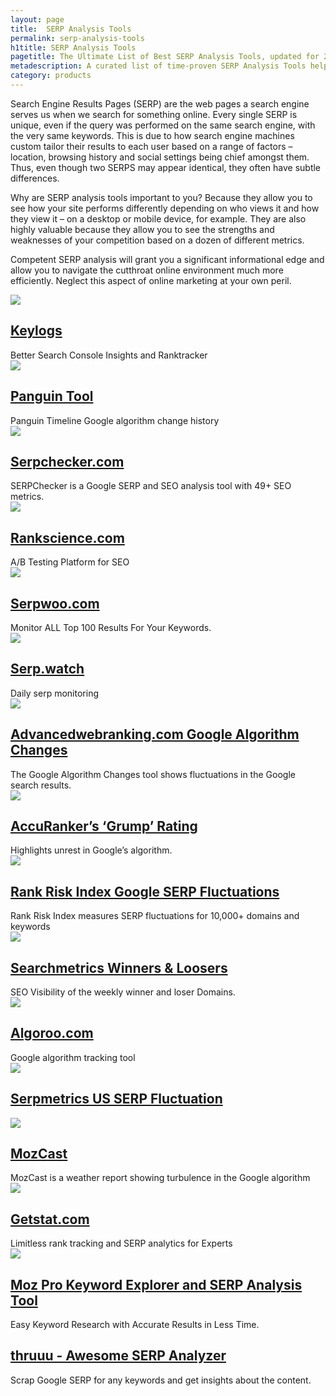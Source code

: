 ```yaml
---
layout: page
title:  SERP Analysis Tools
permalink: serp-analysis-tools
h1title: SERP Analysis Tools
pagetitle: The Ultimate List of Best SERP Analysis Tools, updated for 2019.   
metadescription: A curated list of time-proven SERP Analysis Tools helps with the process of analyzing search engine results page for a particular keyword or niche.
category: products
---
```

Search Engine Results Pages (SERP) are the web pages a search engine serves us when we search for something online. Every single SERP is unique, even if the query was performed on the same search engine, with the very same keywords. This is due to how search engine machines custom tailor their results to each user based on a range of factors – location, browsing history and social settings being chief amongst them. Thus, even though two SERPS may appear identical, they often have subtle differences.

Why are SERP analysis tools important to you? Because they allow you to see how your site performs differently depending on who views it and how they view it – on a desktop or mobile device, for example. They are also highly valuable because they allow you to see the strengths and weaknesses of your competition based on a dozen of different metrics.

Competent SERP analysis will grant you a significant informational edge and allow you to navigate the cutthroat online environment much more efficiently. Neglect this aspect of online marketing at your own peril.

<article class="resource">
<div class="resource__thumb"><img  src="/wp-content/uploads/2018/02/Keylogs_%E2%80%93_Better_Search_Console_Insights-200x200.png"  /></div>
<div class="resource__info">
<h2 ><a href="https://keylogs.io/?ref=curatedseotools.com" target="_blank class=">Keylogs</a></h2>
Better Search Console Insights and Ranktracker

</div>
</article><article class="resource">
<div class="resource__thumb"><img  src="/wp-content/uploads/2018/01/Panguin_SEO_Tool_-_Google_Algorithm_Update___Penalty_Checker-200x200.jpg"  /></div>
<div class="resource__info">
<h2 ><a href="https://barracuda.digital/panguin-seo-tool/?ref=curatedseotools.com" target="_blank class=">Panguin Tool</a></h2>
Panguin Timeline Google algorithm change history

</div>
</article><article class="resource">
<div class="resource__thumb"><img  src="/wp-content/uploads/2017/03/serpchecker-big-200x200.png"  /></div>
<div class="resource__info">
<h2 ><a href="https://serpchecker.com/?ref=curatedseotools.com" target="_blank class=">Serpchecker.com</a></h2>
SERPChecker is a Google SERP and SEO analysis tool with 49+ SEO metrics.

</div>
</article><article class="resource">
<div class="resource__thumb"><img  src="/wp-content/uploads/2017/01/rankscience-com-200x200.png"  /></div>
<div class="resource__info">
<h2 ><a href="https://www.rankscience.com/?ref=curatedseotools.com" target="_blank class=">Rankscience.com</a></h2>
A/B Testing Platform for SEO

</div>
</article><article class="resource">
<div class="resource__thumb"><img  src="/wp-content/uploads/2016/12/logo-jun-2016-mobile-200x200.png"  /></div>
<div class="resource__info">
<h2 ><a href="https://www.serpwoo.com/?ref=curatedseotools.com" target="_blank class=">Serpwoo.com</a></h2>
Monitor ALL Top 100 Results For Your Keywords.

</div>
</article><article class="resource">
<div class="resource__thumb"><img  src="/wp-content/uploads/2016/12/serp-watch-200x200.png"  /></div>
<div class="resource__info">
<h2 ><a href="http://serp.watch/?ref=curatedseotools.com" target="_blank class=">Serp.watch</a></h2>
Daily serp monitoring

</div>
</article><article class="resource">
<div class="resource__thumb"><img  src="/wp-content/uploads/2016/12/advancedwebranking-com-google-algorithm-changes-200x200.png"  /></div>
<div class="resource__info">
<h2 ><a href="https://www.advancedwebranking.com/cloud/google-algorithm-changes/?ref=curatedseotools.com" target="_blank class=">Advancedwebranking.com Google Algorithm Changes</a></h2>
The Google Algorithm Changes tool shows fluctuations in the Google search results.

</div>
</article><article class="resource">
<div class="resource__thumb"><img  src="/wp-content/uploads/2016/12/accurankers-grump-rating-200x200.png"  /></div>
<div class="resource__info">
<h2 ><a href="https://www.accuranker.com/grump/?ref=curatedseotools.com" target="_blank class=">AccuRanker’s ‘Grump’ Rating</a></h2>
Highlights unrest in Google’s algorithm.

</div>
</article><article class="resource">
<div class="resource__thumb"><img  src="/wp-content/uploads/2016/12/rank-risk-index-google-serp-fluctuations-200x200.jpg"  /></div>
<div class="resource__info">
<h2 ><a href="https://www.rankranger.com/rank-risk-index?ref=curatedseotools.com" target="_blank class=">Rank Risk Index Google SERP Fluctuations</a></h2>
Rank Risk Index measures SERP fluctuations for 10,000+ domains and keywords

</div>
</article><article class="resource">
<div class="resource__thumb"><img  src="/wp-content/uploads/2016/12/searchmetrics-winners-loosers-200x200.jpg"  /></div>
<div class="resource__info">
<h2 ><a href="http://suite.searchmetrics.com/en/research?ref=curatedseotools.com" target="_blank class=">Searchmetrics Winners &amp; Loosers</a></h2>
SEO Visibility of the weekly winner and loser Domains.

</div>
</article><article class="resource">
<div class="resource__thumb"><img  src="/wp-content/uploads/2016/12/algoroo-com-200x200.png"  /></div>
<div class="resource__info">
<h2 ><a href="https://algoroo.com/?ref=curatedseotools.com" target="_blank class=">Algoroo.com</a></h2>
Google algorithm tracking tool

</div>
</article><article class="resource">
<div class="resource__thumb"><img  src="/wp-content/uploads/2016/12/serpmetrics-us-serp-fluctuation-200x200.png"  /></div>
<div class="resource__info">
<h2 ><a href="http://serpmetrics.com/flux/?ref=curatedseotools.com" target="_blank class=">Serpmetrics US SERP Fluctuation</a></h2>
</div>
</article><article class="resource">
<div class="resource__thumb"><img  src="/wp-content/uploads/2016/12/mozcast-200x200.png" sizes="(max-width: 200px) 100vw, 200px" srcset="https://curatedseotools.com/wp-content/uploads/2016/12/mozcast-200x200.png 200w, https://curatedseotools.com/wp-content/uploads/2016/12/mozcast-90x90.png 90w, https://curatedseotools.com/wp-content/uploads/2016/12/mozcast.png 320w"  /></div>
<div class="resource__info">
<h2 ><a href="http://mozcast.com/?ref=curatedseotools.com" target="_blank class=">MozCast</a></h2>
MozCast is a weather report showing turbulence in the Google algorithm

</div>
</article><article class="resource">
<div class="resource__thumb"><img  src="/wp-content/uploads/2016/12/getstat-com-200x200.jpg"  /></div>
<div class="resource__info">
<h2 ><a href="https://getstat.com/?ref=curatedseotools.com" target="_blank class=">Getstat.com</a></h2>
Limitless rank tracking and SERP analytics for Experts

</div>
</article><article class="resource">
<div class="resource__thumb"><img  src="/wp-content/uploads/2016/12/moz-pro-keyword-explorer-and-serp-analysis-tool-200x200.png"  /></div>
<div class="resource__info">
<h2 ><a href="https://moz.com/tools/keyword-difficulty?ref=curatedseotools.com" target="_blank class=">Moz Pro Keyword Explorer and SERP Analysis Tool</a></h2>
Easy Keyword Research with Accurate Results in Less Time.

</div>
</article>

<article class="resource">
<div class="resource__info">
<h2 ><a href="https://app.samuelschmitt.com/#/" target="_blank class=">thruuu - Awesome SERP Analyzer</a></h2>
Scrap Google SERP for any keywords and get insights about the content.</div>
</article>
